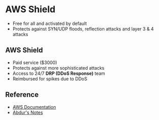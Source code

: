 # AWS Shield
- Free for all and activated by default
- Protects against SYN/UDP floods, reflection attacks and layer 3 & 4 attacks

## AWS Shield
- Paid service ($3000)
- Protects against more sophisticated attacks
- Access to 24/7 **DRP (DDoS Response)** team
- Reimbursed for spikes due to DDoS

## Reference
- [AWS Documentation](https://docs.aws.amazon.com/shield/)
- [Abdur's Notes](https://notes.arkalim.org/notes/aws%20solutions%20architect%20associate/aws%20shield/)
